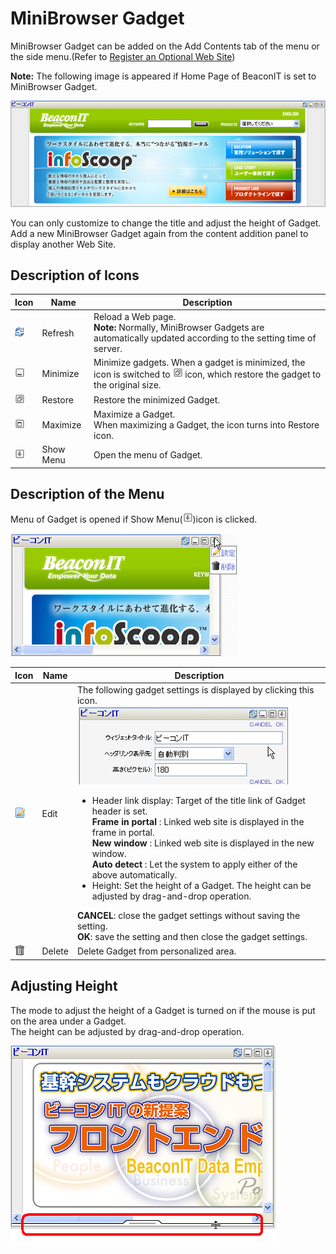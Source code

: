 # MiniBrowser Gadget

MiniBrowser Gadget can be added on the Add Contents tab of the menu or the side menu.(Refer to [Register an Optional Web Site])

**Note:** The following image is appeared if Home Page of BeaconIT is set to MiniBrowser Gadget.

![MiniBrowser Gadget]

You can only customize to change the title and adjust the height of Gadget.  
Add a new MiniBrowser Gadget again from the content addition panel to display another Web Site.

## Description of Icons

<table>
    <thead>
        <tr>
            <th>Icon</th>
            <th>Name</th>
            <th>Description</th>
        </tr>
    </thead>
    <tbody>
	<tr>
    	<td><img src="../../images/refresh.gif"/></td>
        <td>Refresh</td>
    	<td>Reload a Web page.<br><strong>Note:</strong> Normally, MiniBrowser Gadgets are automatically updated according to the setting time of server.</td>
    </tr>
	<tr>
    	<td><img src="../../images/minimize.gif"/></td>
        <td>Minimize</td>
    	<td>Minimize gadgets. When a gadget is minimized, the icon is switched to <img src="../../images/restore.gif"/> icon, which restore the gadget to the original size.</td>
    </tr>
	<tr>
    	<td><img src="../../images/restore.gif"/></td>
        <td>Restore</td>
    	<td>Restore the minimized Gadget.</td>
    </tr>
	<tr>
    	<td><img src="../../images/maximize.gif"/></td>
        <td>Maximize</td>
    	<td>Maximize a Gadget.<br>When maximizing a Gadget, the icon turns into Restore icon.</td>
    </tr>
	<tr>
    	<td><img src="../../images/show_hidden_icons.gif"/></td>
        <td>Show Menu</td>
    	<td>Open the menu of Gadget.</td>
    </tr>
    </tbody>
</table>

## Description of the Menu

Menu of Gadget is opened if Show Menu(![Gadget Menu icon])icon is clicked.

![Description of the Menu]

<table>
    <thead>
        <tr>
            <th>Icon</th>
            <th>Name</th>
            <th>Description</th>
        </tr>
    </thead>
    <tbody>
	<tr>
    	<td><img src="../../images/edit.gif"/></td>
    	<td>Edit</td>
        <td>The following gadget settings is displayed by clicking this icon.<br><img src="images/widget/minibrowser-gadget-3.png"/><br>
			<ul>
		    	<li>Header link display: Target of the title link of Gadget header is set.<br><b>Frame in portal</b> : Linked web site is displayed in the frame in portal.<br><b>New window</b> : Linked web site is displayed in the new window.<br><b>Auto detect</b> : Let the system to apply either of the above automatically.</li>
		    	<li>Height: Set the height of a Gadget. The height can be adjusted by drag-and-drop operation.</li>
		    </ul>
           	<b>CANCEL</b>: close the gadget settings without saving the setting.<br><b>OK</b>: save the setting and then close the gadget settings.
		</td>
    </tr>
	<tr>
    	<td><img src="../../images/trash.gif"/></td>
    	<td>Delete</td>
        <td>Delete Gadget from personalized area.</td>
    </tr>
    </tbody>
</table>

## Adjusting Height

The mode to adjust the height of a Gadget is turned on if the mouse is put on the area under a Gadget.  
The height can be adjusted by drag-and-drop operation.

![Adjust the height]


[Register an Optional Web Site]: registering-an-optional-web-site.md
[MiniBrowser Gadget]: images/widget/minibrowser-gadget-1.png
[Gadget Menu icon]: ../../images/show_hidden_icons.gif
[Description of the Menu]: images/widget/minibrowser-gadget-2.png
[Adjust the height]: images/widget/minibrowser-gadget-4.png
